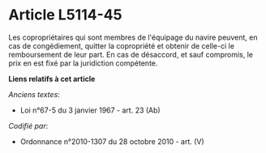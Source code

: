 # Article L5114-45

Les copropriétaires qui sont membres de l'équipage du navire peuvent, en cas de congédiement, quitter la copropriété et
obtenir de celle-ci le remboursement de leur part. En cas de désaccord, et sauf compromis, le prix en est fixé par la
juridiction compétente.

**Liens relatifs à cet article**

_Anciens textes_:

  - Loi n°67-5 du 3 janvier 1967 - art. 23 (Ab)

_Codifié par_:

  - Ordonnance n°2010-1307 du 28 octobre 2010 - art. (V)
